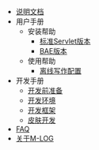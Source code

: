   * [说明文档](introduction.md)
  * 用户手册
    * 安装帮助
      * [标准Servlet版本](install_servlet.md)
      * [BAE版本](install_bae.md)
    * 使用帮助
      * [离线写作配置](userguide_metaweblog.md)
  * 开发手册
    * [开发前准备](development_preparation.md)
    * [开发环境](development_devtools.md)
    * [开发框架](development_framework.md)
    * [皮肤开发](development_skins.md)
  * [FAQ](faq.md)
  * [关于M-LOG](about.md)